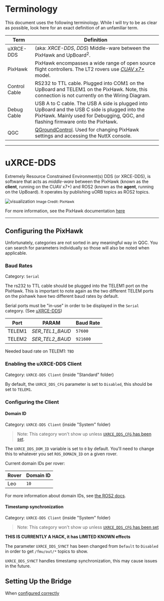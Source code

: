 
# Terminology
This document uses the following terminology. While I will try to be as clear as possible, look here for an exact definition of an unfamiliar term.


| Term          | Definition                                                                                                                                                                                       |
| ------------- | ------------------------------------------------------------------------------------------------------------------------------------------------------------------------------------------------ |
| uXRCE-DDS     | (aka: *XRCE-DDS*, *DDS*) Middle-ware between the PixHawk and UpBoard$^2$.                                                                                                                        |
| PixHawk       | PixHawk encompasses a wide range of open source flight controllers. The LT2 rovers use [*CUAV x7+*](https://docs.px4.io/main/en/flight_controller/cuav_x7.html#cuav-x7-flight-controller) model. |
| Control Cable | RS232 to TTL cable. Plugged into COM1 on the UpBoard and TELEM1 on the PixHawk. Note, this connection is not currently on the Wiring Diagram.                                                    |
| Debug Cable   | USB A to C cable. The USB A side is plugged into UpBoard and the USB C side is plugged into the PixHawk. Mainly used for Debugging, QGC, and flashing firmware onto the PixHawk.                 |
| QGC           | [QGroundControl](https://qgroundcontrol.com/). Used for changing PixHawk settings and accessing the NuttX console.                                                                               |

---
# uXRCE-DDS
Extremely Resource Constrained Environment(s) DDS (or XRCE-DDS), is software that acts as *middle-ware* between the PixHawk (known as the **client**, running on the CUAV x7+) and ROS2 (known as the **agent**, running on the UpBoard). It operates by publishing uORB topics as ROS2 topics.

![visualization](https://docs.px4.io/main/assets/architecture_xrce-dds_ros2.DXSOuyOh.svg)
<small>Image Credit: PixHawk</small>

For more information, see the PixHawk documentation [here](https://docs.px4.io/main/en/middleware/uxrce_dds.html)

---
## Configuring the PixHawk
Unfortunately, categories are not sorted in any meaningful way in QGC. You can search for parameters individually so those will also be noted when applicable.
### Baud Rates

Category: `Serial`

The rs232 to TTL cable should be plugged into the TELEM1 port on the PixHawk. This is important to note again as the two different TELEM ports on the pixhawk have two different baud rates by default.

Serial ports must be "in-use" in order to be displayed in the `Serial` category. (See [uXRCE-DDS](#UXRCE-DDS-Client))


| Port   | PARAM           | Baud Rate |
| ------ | --------------- | --------- |
| TELEM1 | *SER_TEL1_BAUD* | `57600`   |
| TELEM2 | *SER_TEL2_BAUD* | `921600`  |

Needed baud rate on TELEM1: `TBD`

### Enabling the uXRCE-DDS Client

Category: `UXRCE-DDS Client` (inside "Standard" folder)

By default, the `UXRCE_DDS_CFG` parameter is set to `Disabled`, this should be set to `TELEM1`.

### Configuring the Client

#### Domain ID

Category: `UXRCE-DDS Client` (inside "System" folder)
> Note: This category won't show up unless [`UXRCE_DDS_CFG` has been set]().

The `UXRCE_DDS_DOM_ID` variable is set to `0` by default. You'll need to change this to whatever you set `ROS_DOMAIN_ID` on a given rover. 

Current domain IDs per rover:

| Rover | Domain ID |
| ----- | --------- |
| Leo   | `10`      |

For more information about domain IDs, see [the ROS2 docs](https://docs.ros.org/en/foxy/Concepts/About-Domain-ID.html).

#### Timestamp synchronization

Category: `UXRCE-DDS Client` (inside "System" folder)
> Note: This category won't show up unless [`UXRCE_DDS_CFG` has been set]()

 **THIS IS CURRENTLY A HACK, it has LIMITED KNOWN effects**

The parameter `UXRCE_DDS_SYNCT` has been changed from `Default` to `Disabled` in order to get `/fmu/out/*` topics to show.

`UXRCE_DDS_SYNCT` handles timestamp synchronization, this may cause issues in the future.

## Setting Up the Bridge
When [configured correctly](#configuring-the-pixhawk)